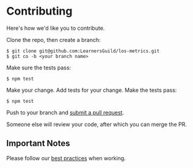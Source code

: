 # Contributing

Here's how we'd like you to contribute.

Clone the repo, then create a branch:

    $ git clone git@github.com:LearnersGuild/los-metrics.git
    $ git co -b <your branch name>

Make sure the tests pass:

    $ npm test

Make your change. Add tests for your change. Make the tests pass:

    $ npm test

Push to your branch and [submit a pull request][pr].

Someone else will review your code, after which you can merge the PR.

## Important Notes

Please follow our [best practices][best-practices] when working.


[pr]: https://github.com/LearnersGuild/los-metrics/compare/
[best-practices]: https://software.learnersguild.org/best-practices/index.html
